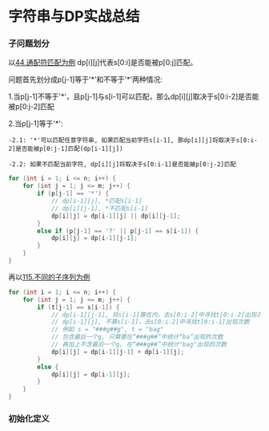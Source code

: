 # 字符串与DP实战总结
### 子问题划分
以[44.通配符匹配为例](https://leetcode-cn.com/problems/wildcard-matching/)
dp[i][j]代表s[0:i]是否能被p[0:j]匹配。

问题首先划分成p[j-1]等于'\*'和不等于'\*'两种情况:

1.当p[j-1]不等于'\*'，且p[j-1]与s[i-1]可以匹配，那么dp[i][j]取决于s[0:i-2]是否能被p[0:j-2]匹配

2.当p[j-1]等于'\*':
  
    -2.1: '*'可以匹配任意字符串, 如果匹配当前字符s[i-1], 那dp[i][j]将取决于s[0:i-2]是否能被p[0:j-1]匹配(dp[i-1][j])
    
    -2.2: 如果不匹配当前字符, dp[i][j]将取决于s[0:i-1]是否能被p[0:j-2]匹配

```cpp
for (int i = 1; i <= n; i++) {
    for (int j = 1; j <= m; j++) {
        if (p[j-1] == '*') {
            // dp[i-1][j], *匹配s[i-1]
            // dp[i][j-1], *不匹配s[i-1]
            dp[i][j] = dp[i-1][j] || dp[i][j-1];
        }
        else if (p[j-1] == '?' || p[j-1] == s[i-1]) {
            dp[i][j] = dp[i-1][j-1];
        }
    }
}
```

再以[115.不同的子序列为例](https://leetcode-cn.com/problems/distinct-subsequences/)



```cpp
for (int i = 1; i <= n; i++) {
    for (int j = 1; j <= m; j++) {
        if (t[j-1] == s[i-1]) {
            // dp[i-1][j-1], 将s[i-1]算在内，去s[0:i-2]中寻找t[0:i-2]出现次数
            // dp[i-1][j], 不算s[i-1]，去s[0:i-2]中寻找t[0:i-1]出现次数
            // 例如 s = "###g##g", t = "bag"
            // 包含最后一个g, 只需要在“###g##”中统计“ba”出现的次数
            // 再加上不含最后一个g, 在“###g##”中统计"bag"出现的次数
            dp[i][j] = dp[i-1][j-1] + dp[i-1][j];
        }
        else {
            dp[i][j] = dp[i-1][j];
        }
    }
}
```

### 初始化定义
